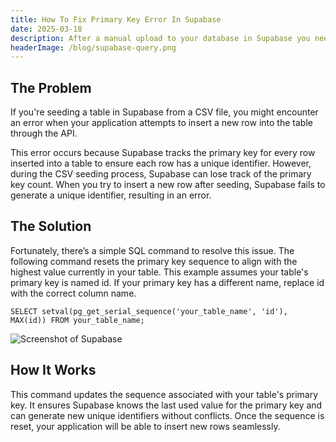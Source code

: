 ```yaml
---
title: How To Fix Primary Key Error In Supabase
date: 2025-03-18
description: After a manual upload to your database in Supabase you need to run a specific query or you will encounter errors.
headerImage: /blog/supabase-query.png
---
```


## The Problem
If you're seeding a table in Supabase from a CSV file, you might encounter an error when your application attempts to insert a new row into the table through the API.

This error occurs because Supabase tracks the primary key for every row inserted into a table to ensure each row has a unique identifier. However, during the CSV seeding process, Supabase can lose track of the primary key count. When you try to insert a new row after seeding, Supabase fails to generate a unique identifier, resulting in an error.

## The Solution
Fortunately, there’s a simple SQL command to resolve this issue. The following command resets the primary key sequence to align with the highest value currently in your table. This example assumes your table's primary key is named id. If your primary key has a different name, replace id with the correct column name.

```
SELECT setval(pg_get_serial_sequence('your_table_name', 'id'), MAX(id)) FROM your_table_name;
```

![Screenshot of Supabase](/blog/supabase-query.png)

## How It Works
This command updates the sequence associated with your table's primary key. It ensures Supabase knows the last used value for the primary key and can generate new unique identifiers without conflicts. Once the sequence is reset, your application will be able to insert new rows seamlessly.